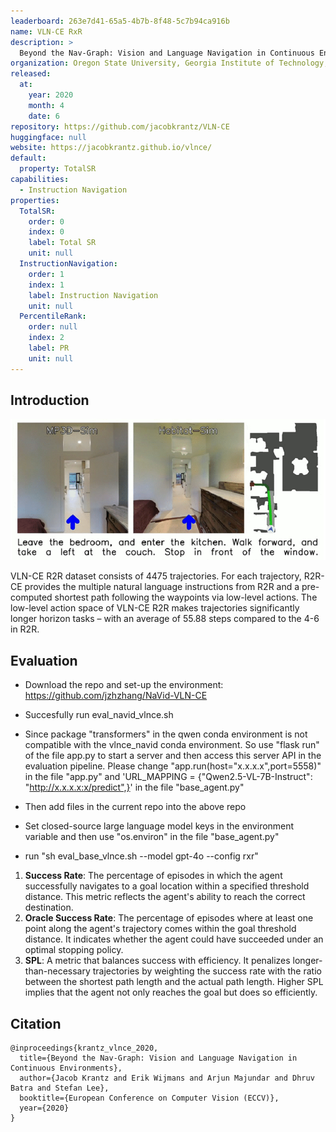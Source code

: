 ```yaml
---
leaderboard: 263e7d41-65a5-4b7b-8f48-5c7b94ca916b
name: VLN-CE RxR
description: >
  Beyond the Nav-Graph: Vision and Language Navigation in Continuous Environments
organization: Oregon State University, Georgia Institute of Technology, Facebook AI Research
released:
  at:
    year: 2020
    month: 4
    date: 6
repository: https://github.com/jacobkrantz/VLN-CE
huggingface: null
website: https://jacobkrantz.github.io/vlnce/
default:
  property: TotalSR
capabilities:
  - Instruction Navigation
properties:
  TotalSR:
    order: 0
    index: 0
    label: Total SR
    unit: null
  InstructionNavigation:
    order: 1
    index: 1
    label: Instruction Navigation
    unit: null
  PercentileRank:
    order: null
    index: 2
    label: PR
    unit: null
---
```


## Introduction

![alt text](assets/1-1.png)

VLN-CE R2R dataset consists of 4475 trajectories. For each trajectory, R2R-CE provides the multiple natural language instructions from R2R and a pre-computed shortest path following the waypoints via low-level actions. The low-level action space of VLN-CE R2R makes trajectories significantly longer horizon tasks – with an average of 55.88 steps compared to the 4-6 in R2R.

## Evaluation

- Download the repo and set-up the environment: https://github.com/jzhzhang/NaVid-VLN-CE

- Succesfully run eval_navid_vlnce.sh

- Since package "transformers" in the qwen conda environment is not compatible with the vlnce_navid conda environment. So use "flask run" of the file app.py to start a server and then access this server API in the evaluation pipeline. Please change "app.run(host="x.x.x.x",port=5558)" in the file "app.py" and 'URL_MAPPING = {"Qwen2.5-VL-7B-Instruct": "http://x.x.x.x:x/predict",}' in the file "base_agent.py"

- Then add files in the current repo into the above repo

- Set closed-source large language model keys in the environment variable and then use "os.environ" in the file "base_agent.py"

- run "sh eval_base_vlnce.sh --model gpt-4o --config rxr"

1. **Success Rate**: The percentage of episodes in which the agent successfully navigates to a goal location within a specified threshold distance. This metric reflects the agent's ability to reach the correct destination.
2. **Oracle Success Rate**: The percentage of episodes where at least one point along the agent's trajectory comes within the goal threshold distance. It indicates whether the agent could have succeeded under an optimal stopping policy.
3. **SPL**: A metric that balances success with efficiency. It penalizes longer-than-necessary trajectories by weighting the success rate with the ratio between the shortest path length and the actual path length. Higher SPL implies that the agent not only reaches the goal but does so efficiently.

## Citation

```
@inproceedings{krantz_vlnce_2020,
  title={Beyond the Nav-Graph: Vision and Language Navigation in Continuous Environments},
  author={Jacob Krantz and Erik Wijmans and Arjun Majundar and Dhruv Batra and Stefan Lee},
  booktitle={European Conference on Computer Vision (ECCV)},
  year={2020}
}

```
